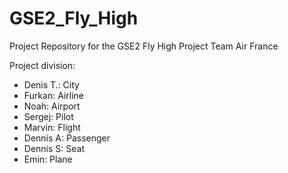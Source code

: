 # GSE2_Fly_High

Project Repository for the GSE2 Fly High Project Team Air France

Project division:

* Denis T.: City
* Furkan:   Airline
* Noah:     Airport
* Sergej:   Pilot
* Marvin:   Flight
* Dennis A: Passenger
* Dennis S: Seat
* Emin:     Plane
